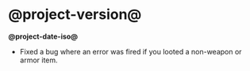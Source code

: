 # @project-version@
**@project-date-iso@**

- Fixed a bug where an error was fired if you looted a non-weapon or armor item.
